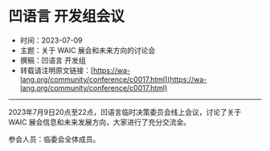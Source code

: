# 凹语言 开发组会议

- 时间：2023-07-09
- 主题：关于 WAIC 展会和未来方向的讨论会
- 撰稿：凹语言 开发组
- 转载请注明原文链接：[https://wa-lang.org/community/conference/c0017.html](https://wa-lang.org/community/conference/c0017.html)

---

2023年7月9日20点至22点，凹语言临时决策委员会线上会议，讨论了关于 WAIC 展会信息和未来发展方向，大家进行了充分交流金。

参会人员：临委会全体成员。
